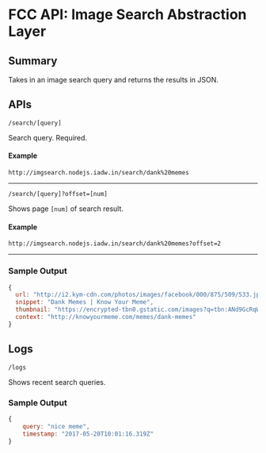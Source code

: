 # FCC API: Image Search Abstraction Layer

## Summary
Takes in an image search query and returns the results in JSON.

## APIs

```/search/[query]```

Search query. Required.

#### Example
```http://imgsearch.nodejs.iadw.in/search/dank%20memes```

---

```/search/[query]?offset=[num]```

Shows page `[num]` of search result.

#### Example
```http://imgsearch.nodejs.iadw.in/search/dank%20memes?offset=2```

---

### Sample Output
```javascript
{
  url: "http://i2.kym-cdn.com/photos/images/facebook/000/875/509/533.jpg",
  snippet: "Dank Memes | Know Your Meme",
  thumbnail: "https://encrypted-tbn0.gstatic.com/images?q=tbn:ANd9GcRqWgok3w_ebpzXZzr5rWGCFQUsomgyep1hG8sShx7vvHj0uW0SCwdvYyk",
  context: "http://knowyourmeme.com/memes/dank-memes"
}
```

## Logs

```/logs```

Shows recent search queries.

### Sample Output
```javascript
{
	query: "nice meme",
	timestamp: "2017-05-20T10:01:16.319Z"
}
```